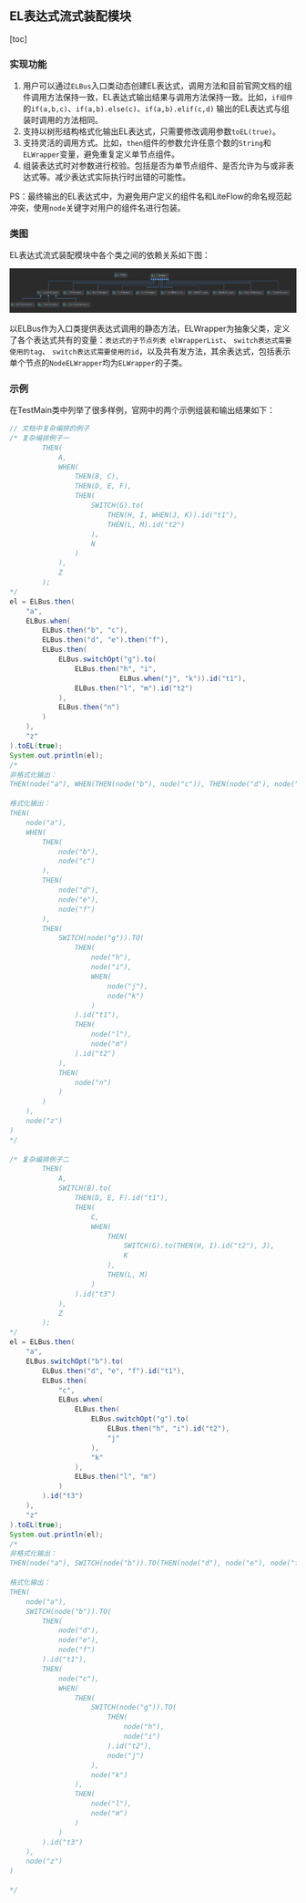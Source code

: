 ## EL表达式流式装配模块

[toc]

### 实现功能

1. 用户可以通过`ELBus`入口类动态创建EL表达式，调用方法和目前官网文档的组件调用方法保持一致，EL表达式输出结果与调用方法保持一致。比如，`if组件`的`if(a,b,c)`、`if(a,b).else(c)`、`if(a,b).elif(c,d)` 输出的EL表达式与组装时调用的方法相同。
2. 支持以树形结构格式化输出EL表达式，只需要修改调用参数`toEL(true)`。
3. 支持灵活的调用方式。比如，`then`组件的参数允许任意个数的`String`和`ELWrapper`变量，避免重复定义单节点组件。
4. 组装表达式时对参数进行校验。包括是否为单节点组件、是否允许为与或非表达式等。减少表达式实际执行时出错的可能性。

PS：最终输出的EL表达式中，为避免用户定义的组件名和LiteFlow的命名规范起冲突，使用`node`关键字对用户的组件名进行包装。

### 类图

EL表达式流式装配模块中各个类之间的依赖关系如下图：

![image-20230926162948546](static/classDiagram.png)

以ELBus作为入口类提供表达式调用的静态方法，ELWrapper为抽象父类，定义了各个表达式共有的变量：`表达式的子节点列表 elWrapperList`、 `switch表达式需要使用的tag`、 `switch表达式需要使用的id`，以及共有发方法，其余表达式，包括表示单个节点的`NodeELWrapper`均为`ELWrapper`的子类。

### 示例

在TestMain类中列举了很多样例，官网中的两个示例组装和输出结果如下：

```Java
// 文档中复杂编排的例子
/* 复杂编排例子一
        THEN(
            A,
            WHEN(
                THEN(B, C),
                THEN(D, E, F),
                THEN(
                    SWITCH(G).to(
                        THEN(H, I, WHEN(J, K)).id("t1"),
                        THEN(L, M).id("t2")
                    ),
                    N
                )
            ),
            Z
        );
*/
el = ELBus.then(
    "a",
    ELBus.when(
        ELBus.then("b", "c"),
        ELBus.then("d", "e").then("f"),
        ELBus.then(
            ELBus.switchOpt("g").to(
                ELBus.then("h", "i",
                           ELBus.when("j", "k")).id("t1"),
                ELBus.then("l", "m").id("t2")
            ),
            ELBus.then("n")
        )
    ),
    "z"
).toEL(true);
System.out.println(el);
/* 
非格式化输出：
THEN(node("a"), WHEN(THEN(node("b"), node("c")), THEN(node("d"), node("e"), node("f")), THEN(SWITCH(node("g")).TO(THEN(node("h"), node("i"), WHEN(node("j"), node("k"))).id("t1"), THEN(node("l"), node("m")).id("t2")), THEN(node("n")))), node("z"))

格式化输出：
THEN(
	node("a"),
	WHEN(
		THEN(
			node("b"),
			node("c")
		),
		THEN(
			node("d"),
			node("e"),
			node("f")
		),
		THEN(
			SWITCH(node("g")).TO(
				THEN(
					node("h"),
					node("i"),
					WHEN(
						node("j"),
						node("k")
					)
				).id("t1"),
				THEN(
					node("l"),
					node("m")
				).id("t2")
			),
			THEN(
				node("n")
			)
		)
	),
	node("z")
)
*/

/* 复杂编排例子二
        THEN(
            A,
            SWITCH(B).to(
                THEN(D, E, F).id("t1"),
                THEN(
                    C,
                    WHEN(
                        THEN(
                            SWITCH(G).to(THEN(H, I).id("t2"), J),
                            K
                        ),
                        THEN(L, M)
                    )
                ).id("t3")
            ),
            Z
        );
*/
el = ELBus.then(
    "a",
    ELBus.switchOpt("b").to(
        ELBus.then("d", "e", "f").id("t1"),
        ELBus.then(
            "c",
            ELBus.when(
                ELBus.then(
                    ELBus.switchOpt("g").to(
                        ELBus.then("h", "i").id("t2"),
                        "j"
                    ),
                    "k"
                ),
                ELBus.then("l", "m")
            )
        ).id("t3")
    ),
    "z"
).toEL(true);
System.out.println(el);
/* 
非格式化输出：
THEN(node("a"), SWITCH(node("b")).TO(THEN(node("d"), node("e"), node("f")).id("t1"), THEN(node("c"), WHEN(THEN(SWITCH(node("g")).TO(THEN(node("h"), node("i")).id("t2"), node("j")), node("k")), THEN(node("l"), node("m")))).id("t3")), node("z"))

格式化输出：
THEN(
	node("a"),
	SWITCH(node("b")).TO(
		THEN(
			node("d"),
			node("e"),
			node("f")
		).id("t1"),
		THEN(
			node("c"),
			WHEN(
				THEN(
					SWITCH(node("g")).TO(
						THEN(
							node("h"),
							node("i")
						).id("t2"),
						node("j")
					),
					node("k")
				),
				THEN(
					node("l"),
					node("m")
				)
			)
		).id("t3")
	),
	node("z")
)

*/
```

